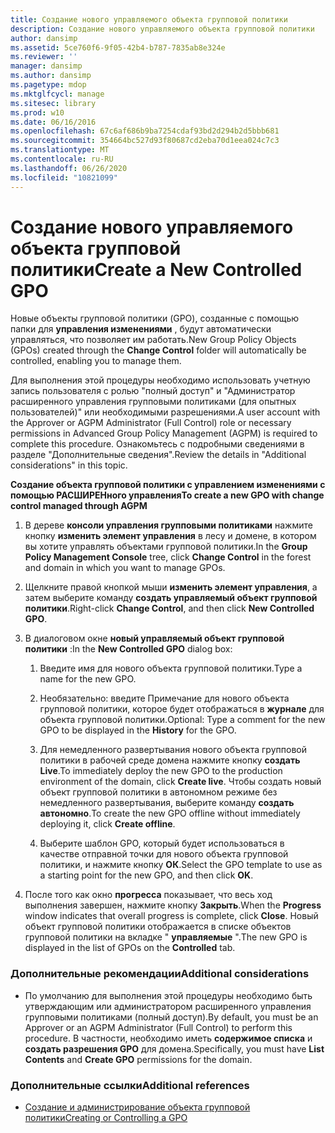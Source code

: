 ```yaml
---
title: Создание нового управляемого объекта групповой политики
description: Создание нового управляемого объекта групповой политики
author: dansimp
ms.assetid: 5ce760f6-9f05-42b4-b787-7835ab8e324e
ms.reviewer: ''
manager: dansimp
ms.author: dansimp
ms.pagetype: mdop
ms.mktglfcycl: manage
ms.sitesec: library
ms.prod: w10
ms.date: 06/16/2016
ms.openlocfilehash: 67c6af686b9ba7254cdaf93bd2d294b2d5bbb681
ms.sourcegitcommit: 354664bc527d93f80687cd2eba70d1eea024c7c3
ms.translationtype: MT
ms.contentlocale: ru-RU
ms.lasthandoff: 06/26/2020
ms.locfileid: "10821099"
---
```

# <span data-ttu-id="182e5-103">Создание нового управляемого объекта групповой политики</span><span class="sxs-lookup"><span data-stu-id="182e5-103">Create a New Controlled GPO</span></span>


<span data-ttu-id="182e5-104">Новые объекты групповой политики (GPO), созданные с помощью папки для **управления изменениями** , будут автоматически управляться, что позволяет им работать.</span><span class="sxs-lookup"><span data-stu-id="182e5-104">New Group Policy Objects (GPOs) created through the **Change Control** folder will automatically be controlled, enabling you to manage them.</span></span>

<span data-ttu-id="182e5-105">Для выполнения этой процедуры необходимо использовать учетную запись пользователя с ролью "полный доступ" и "Администратор расширенного управления групповыми политиками (для опытных пользователей)" или необходимыми разрешениями.</span><span class="sxs-lookup"><span data-stu-id="182e5-105">A user account with the Approver or AGPM Administrator (Full Control) role or necessary permissions in Advanced Group Policy Management (AGPM) is required to complete this procedure.</span></span> <span data-ttu-id="182e5-106">Ознакомьтесь с подробными сведениями в разделе "Дополнительные сведения".</span><span class="sxs-lookup"><span data-stu-id="182e5-106">Review the details in "Additional considerations" in this topic.</span></span>

**<span data-ttu-id="182e5-107">Создание объекта групповой политики с управлением изменениями с помощью РАСШИРЕНного управления</span><span class="sxs-lookup"><span data-stu-id="182e5-107">To create a new GPO with change control managed through AGPM</span></span>**

1.  <span data-ttu-id="182e5-108">В дереве **консоли управления групповыми политиками** нажмите кнопку **изменить элемент управления** в лесу и домене, в котором вы хотите управлять объектами групповой политики.</span><span class="sxs-lookup"><span data-stu-id="182e5-108">In the **Group Policy Management Console** tree, click **Change Control** in the forest and domain in which you want to manage GPOs.</span></span>

2.  <span data-ttu-id="182e5-109">Щелкните правой кнопкой мыши **изменить элемент управления**, а затем выберите команду **создать управляемый объект групповой политики**.</span><span class="sxs-lookup"><span data-stu-id="182e5-109">Right-click **Change Control**, and then click **New Controlled GPO**.</span></span>

3.  <span data-ttu-id="182e5-110">В диалоговом окне **новый управляемый объект групповой политики** :</span><span class="sxs-lookup"><span data-stu-id="182e5-110">In the **New Controlled GPO** dialog box:</span></span>

    1.  <span data-ttu-id="182e5-111">Введите имя для нового объекта групповой политики.</span><span class="sxs-lookup"><span data-stu-id="182e5-111">Type a name for the new GPO.</span></span>

    2.  <span data-ttu-id="182e5-112">Необязательно: введите Примечание для нового объекта групповой политики, которое будет отображаться в **журнале** для объекта групповой политики.</span><span class="sxs-lookup"><span data-stu-id="182e5-112">Optional: Type a comment for the new GPO to be displayed in the **History** for the GPO.</span></span>

    3.  <span data-ttu-id="182e5-113">Для немедленного развертывания нового объекта групповой политики в рабочей среде домена нажмите кнопку **создать Live**.</span><span class="sxs-lookup"><span data-stu-id="182e5-113">To immediately deploy the new GPO to the production environment of the domain, click **Create live**.</span></span> <span data-ttu-id="182e5-114">Чтобы создать новый объект групповой политики в автономном режиме без немедленного развертывания, выберите команду **создать автономно**.</span><span class="sxs-lookup"><span data-stu-id="182e5-114">To create the new GPO offline without immediately deploying it, click **Create offline**.</span></span>

    4.  <span data-ttu-id="182e5-115">Выберите шаблон GPO, который будет использоваться в качестве отправной точки для нового объекта групповой политики, и нажмите кнопку **ОК**.</span><span class="sxs-lookup"><span data-stu-id="182e5-115">Select the GPO template to use as a starting point for the new GPO, and then click **OK**.</span></span>

4.  <span data-ttu-id="182e5-116">После того как окно **прогресса** показывает, что весь ход выполнения завершен, нажмите кнопку **Закрыть**.</span><span class="sxs-lookup"><span data-stu-id="182e5-116">When the **Progress** window indicates that overall progress is complete, click **Close**.</span></span> <span data-ttu-id="182e5-117">Новый объект групповой политики отображается в списке объектов групповой политики на вкладке " **управляемые** ".</span><span class="sxs-lookup"><span data-stu-id="182e5-117">The new GPO is displayed in the list of GPOs on the **Controlled** tab.</span></span>

### <span data-ttu-id="182e5-118">Дополнительные рекомендации</span><span class="sxs-lookup"><span data-stu-id="182e5-118">Additional considerations</span></span>

-   <span data-ttu-id="182e5-119">По умолчанию для выполнения этой процедуры необходимо быть утверждающим или администратором расширенного управления групповыми политиками (полный доступ).</span><span class="sxs-lookup"><span data-stu-id="182e5-119">By default, you must be an Approver or an AGPM Administrator (Full Control) to perform this procedure.</span></span> <span data-ttu-id="182e5-120">В частности, необходимо иметь **содержимое списка** и **создать разрешения GPO** для домена.</span><span class="sxs-lookup"><span data-stu-id="182e5-120">Specifically, you must have **List Contents** and **Create GPO** permissions for the domain.</span></span>

### <span data-ttu-id="182e5-121">Дополнительные ссылки</span><span class="sxs-lookup"><span data-stu-id="182e5-121">Additional references</span></span>

-   [<span data-ttu-id="182e5-122">Создание и администрирование объекта групповой политики</span><span class="sxs-lookup"><span data-stu-id="182e5-122">Creating or Controlling a GPO</span></span>](creating-or-controlling-a-gpo-agpm40-app.md)

 

 





